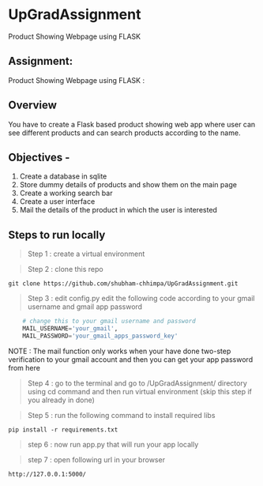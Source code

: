 # UpGradAssignment
Product Showing Webpage using FLASK

## Assignment:
Product Showing Webpage using FLASK :

## Overview
You have to create a Flask based product showing web app where user can see different products and can search products according to the name.

## Objectives -
1. Create a database in sqlite
2. Store dummy details of products and show them on the main page
3. Create a working search bar
4. Create a user interface
5. Mail the details of the product in which the user is interested

## Steps to run locally

> Step 1 : create a virtual environment

> Step 2 : clone this repo
```
git clone https://github.com/shubham-chhimpa/UpGradAssignment.git
```
> Step 3 : edit config.py
 edit the following code according to your gmail username and gmail app password 

```python
    # change this to your gmail username and password
    MAIL_USERNAME='your_gmail',
    MAIL_PASSWORD='your_gmail_apps_password_key'
```

NOTE : The mail function only works when your have done two-step verification to your gmail account and then you can get your app password from here

> Step 4 : go to the terminal and go to /UpGradAssignment/ directory using cd command and then run virtual environment
(skip this step if you already in done)

> Step 5 : run the following command to install required libs

```
pip install -r requirements.txt

```
> step 6 : now run app.py that will run your app locally

> step 7 : open following url in your browser
```
http://127.0.0.1:5000/
```

